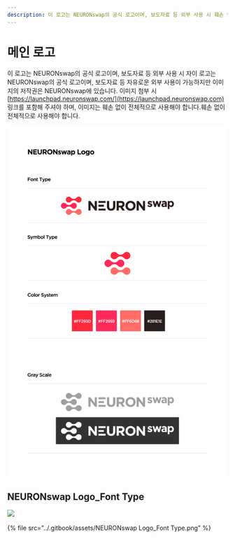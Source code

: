 ```yaml
---
description: 이 로고는 NEURONswap의 공식 로고이며, 보도자료 등 외부 사용 시 훼손 없이 전체적으로 사용해야 합니다.
---
```


# 메인 로고

이 로고는 NEURONswap의 공식 로고이며, 보도자료 등 외부 사용 시 자이 로고는 NEURONswap의 공식 로고이며, 보도자료 등 자유로운 외부 사용이 가능하지만 이미지의 저작권은 NEURONswap에 있습니다. 이미지 첨부 시 [https://launchpad.neuronswap.com/](https://launchpad.neuronswap.com) 링크를 포함해 주셔야 하며, 이미지는 훼손 없이 전체적으로 사용해야 합니다.훼손 없이 전체적으로 사용해야 합니다.

![](<../.gitbook/assets/NEURONswap Logo.jpg>)

## **NEURONswap Logo\_Font Type**&#x20;

![](<../.gitbook/assets/NEURONswap Logo\_Font Type (1).png>)

{% file src="../.gitbook/assets/NEURONswap Logo_Font Type.png" %}


